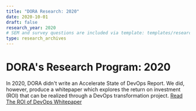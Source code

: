 ```yaml
---
title: "DORA Research: 2020"
date: 2020-10-01
draft: false
research_year: 2020
# SEM and survey questions are included via template: templates/research_archives/single.html, if specified in front matter. The data for survey questions can be found at data/survey_questions.json
type: research_archives
---
```


# DORA's Research Program: 2020
In 2020, DORA didn't write an Accelerate State of DevOps Report. We did, however, produce a whitepaper which explores the return on investment (ROI) that can be realized through a DevOps transformation project. [Read The ROI of DevOps Whitepaper](https://cloud.google.com/resources/roi-of-devops-transformation-whitepaper)
